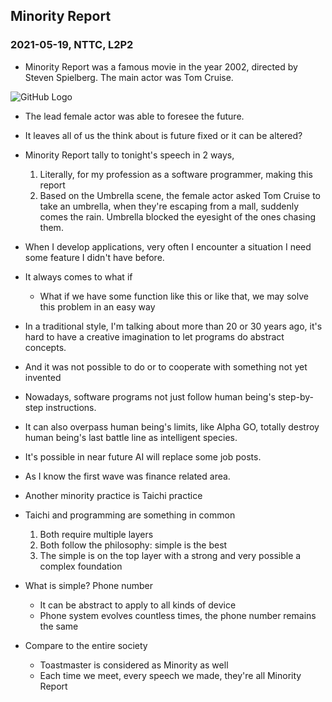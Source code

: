 ## Minority Report 
### 2021-05-19, NTTC, L2P2

- Minority Report was a famous movie in the year 2002, directed by Steven Spielberg. The main actor was Tom Cruise.

![GitHub Logo](http://static1.squarespace.com/static/52d6d1ede4b0b322e9c7a2ea/52de8be5e4b09af5e9c166ab/5df731ba2645127fb7204098/1576482113110/alternativemovieposters.jpg?format=1500w)

- The lead female actor was able to foresee the future.
- It leaves all of us the think about is future fixed or it can be altered?
- Minority Report tally to tonight's speech in 2 ways,
  1. Literally, for my profession as a software programmer, making this report
  2. Based on the Umbrella scene, the female actor asked Tom Cruise to take an umbrella, when they're escaping from a mall, suddenly comes the rain. Umbrella blocked the eyesight of the ones chasing them. 

- When I develop applications, very often I encounter a situation I need some feature I didn't have before.
- It always comes to what if
  - What if we have some function like this or like that, we may solve this problem in an easy way   

- In a traditional style, I'm talking about more than 20 or 30 years ago, it's hard to have a creative imagination to let programs do abstract concepts.
- And it was not possible to do or to cooperate with something not yet invented

- Nowadays, software programs not just follow human being's step-by-step instructions. 
- It can also overpass human being's limits, like Alpha GO, totally destroy human being's last battle line as intelligent species.
- It's possible in near future AI will replace some job posts.
- As I know the first wave was finance related area.
- Another minority practice is Taichi practice
- Taichi and programming are something in common
  1. Both require multiple layers
  2. Both follow the philosophy: simple is the best
  3. The simple is on the top layer with a strong and very possible a complex foundation

- What is simple? Phone number
   -  It can be abstract to apply to all kinds of device
   - Phone system evolves countless times, the phone number remains the same

- Compare to the entire society
   - Toastmaster is considered as Minority as well
   - Each time we meet, every speech we made, they're all Minority Report


